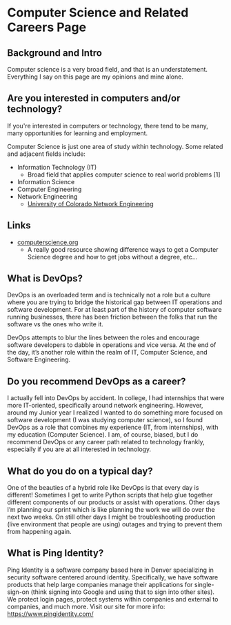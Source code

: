 
# Computer Science and Related Careers Page

## Background and Intro

Computer science is a very broad field, and that is an understatement. Everything I say on this page are my opinions and mine alone.

## Are you interested in computers and/or technology?
If you're interested in computers or technology, there tend to be many, many opportunities for learning and employment.

Computer Science is just one area of study within technology. Some related and adjacent fields include:

* Information Technology (IT)
    * Broad field that applies computer science to real world problems [1]
* Information Science
* Computer Engineering
* Network Engineering
    * [University of Colorado Network Engineering](https://catalog.colorado.edu/graduate/colleges-schools/engineering-applied-science/programs-study/computer-science/network-engineering-master-science-msne/)

## Links
* [computerscience.org](https://www.computerscience.org/degrees/)
    * A really good resource showing difference ways to get a Computer Science degree and how to get jobs without a degree, etc...


## What is DevOps?
DevOps is an overloaded term and is technically not a role but a culture where you are trying to bridge the historical gap between IT operations and software development. For at least part of the history of computer software running businesses, there has been friction between the folks that run the software vs the ones who write it. 

DevOps attempts to blur the lines between the roles and encourage software developers to dabble in operations and vice versa. At the end of the day, it’s another role within the realm of IT, Computer Science, and Software Engineering.

## Do you recommend DevOps as a career?

I actually fell into DevOps by accident. In college, I had internships that were more IT-oriented, specifically around network engineering. However, around my Junior year I realized I wanted to do something more focused on software development (I was studying computer science), so I found DevOps as a role that combines my experience (IT, from internships), with my education (Computer Science). I am, of course, biased, but I do recommend DevOps or any career path related to technology frankly, especially if you are at all interested in technology.

## What do you do on a typical day?
One of the beauties of a hybrid role like DevOps is that every day is different! Sometimes I get to write Python scripts that help glue together different components of our products or assist with operations. Other days I’m planning our sprint which is like planning the work we will do over the next two weeks. On still other days I might be troubleshooting production (live environment that people are using) outages and trying to prevent them from happening again.

## What is Ping Identity?
Ping Identity is a software company based here in Denver specializing in security software centered around identity. Specifically, we have software products that help large companies manage their applications for single-sign-on (think signing into Google and using that to sign into other sites). We protect login pages, protect systems within companies and external to companies, and much more. Visit our site for more info: https://www.pingidentity.com/ 
